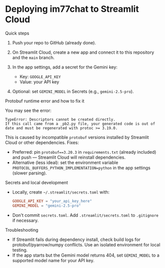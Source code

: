# Deploying im77chat to Streamlit Cloud

Quick steps

1. Push your repo to GitHub (already done).
2. On Streamlit Cloud, create a new app and connect it to this repository and the `main` branch.
3. In the app settings, add a secret for the Gemini key:

   - Key: `GOOGLE_API_KEY`
   - Value: your API key

4. Optional: set `GEMINI_MODEL` in Secrets (e.g., `gemini-2.5-pro`).

Protobuf runtime error and how to fix it

You may see the error:

```
TypeError: Descriptors cannot be created directly.
If this call came from a _pb2.py file, your generated code is out of date and must be regenerated with protoc >= 3.19.0.
```

This is caused by incompatible `protobuf` versions installed by Streamlit Cloud or other dependencies. Fixes:

- Preferred: pin `protobuf==3.20.3` in `requirements.txt` (already included) and push — Streamlit Cloud will reinstall dependencies.
- Alternative (less ideal): set the environment variable `PROTOCOL_BUFFERS_PYTHON_IMPLEMENTATION=python` in the app settings (slower parsing).

Secrets and local development

- Locally, create `~/.streamlit/secrets.toml` with:

  ```toml
  GOOGLE_API_KEY = "your_api_key_here"
  GEMINI_MODEL = "gemini-2.5-pro"
  ```

- Don't commit `secrets.toml`. Add `.streamlit/secrets.toml` to `.gitignore` if necessary.

Troubleshooting

- If Streamlit fails during dependency install, check build logs for protobuf/pyarrow/numpy conflicts. Use an isolated environment for local testing.
- If the app starts but the Gemini model returns 404, set `GEMINI_MODEL` to a supported model name for your API key.
